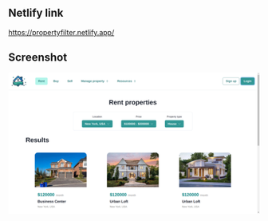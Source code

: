 ## Netlify link
https://propertyfilter.netlify.app/

## Screenshot

![image](https://raw.githubusercontent.com/rahul-797/real-estate/master/blob/ss.png)
